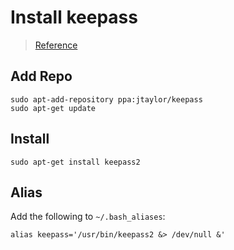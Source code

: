 # Install keepass

> [Reference](http://www.howtogeek.com/93798/install-keepass-password-safe-on-your-ubuntu-or-debian-based-linux-system/)

## Add Repo
```shell
sudo apt-add-repository ppa:jtaylor/keepass
sudo apt-get update
```

## Install
```shell
sudo apt-get install keepass2
```

## Alias
Add the following to `~/.bash_aliases`:
```shell
alias keepass='/usr/bin/keepass2 &> /dev/null &'
```
